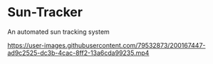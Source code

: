 # Sun-Tracker
An automated sun tracking system



https://user-images.githubusercontent.com/79532873/200167447-ad9c2525-dc3b-4cac-8ff2-13a6cda99235.mp4

